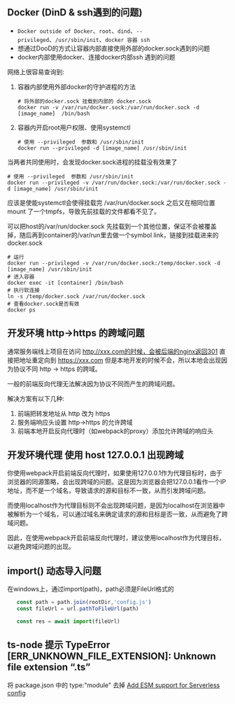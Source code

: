 ## Docker (DinD & ssh遇到的问题)
  + `Docker outside of Docker`、`root`、`dind`、`--privileged`、`/usr/sbin/init`、`docker 容器 ssh`
  + 想通过DooD的方式让容器内部直接使用外部的docker.sock遇到的问题
  + docker内部使用docker、连接docker内部ssh 遇到的问题

网络上很容易查询到:

1. 容器内部使用外部docker的守护进程的方法

   ```shell
   # 将外部的docker.sock 挂载到内部的 docker.sock
   docker run -v /var/run/docker.sock:/var/run/docker.sock -d [image_name]  /bin/bash
   ```

2. 容器内开启root用户权限、使用systemctl

   ```shell
   # 使用 --privileged  参数和 /usr/sbin/init
   docker run --privileged -d [image_name] /usr/sbin/init
   ```

当两者共同使用时，会发现docker.sock进程的挂载没有效果了

   ```shell
   # 使用 --privileged  参数和 /usr/sbin/init
   docker run --privileged -v /var/run/docker.sock:/var/run/docker.sock -d [image_name] /usr/sbin/init
   ```

应该是使能systemctl会使得挂载完 /var/run/docker.sock 之后又在相同位置mount 了一个tmpfs，导致先前挂载的文件都看不见了。

可以把host的/var/run/docker.sock 先挂载到一个其他位置，保证不会被覆盖掉，随后再到container的/var/run里去做一个symbol link，链接到挂载进来的docker.sock

  ```shell
  # 运行
  docker run --privileged -v /var/run/docker.sock:/temp/docker.sock -d [image_name] /usr/sbin/init
  # 进入容器
  docker exec -it [container] /bin/bash
  # 执行软连接
  ln -s /temp/docker.sock /var/run/docker.sock
  # 查看docker.sock是否有效
  docker ps
  ```

  ## 开发环境 http->https 的跨域问题

  通常服务端线上项目在访问 http://xxx.com的时候，会被后端的nginx返回301 直接把地址重定向到 https://xxx.com  但是本地开发的时候不会，所以本地会出现因为协议不同 http -> https 的跨域。

  一般的前端反向代理无法解决因为协议不同而产生的跨域问题。

  解决方案有以下几种:
   1. 前端把转发地址从 http 改为 https
   2. 服务端响应头设置 http->https 的允许跨域
   3. 前端本地开启反向代理时（如webpack的proxy）添加允许跨域的响应头

## 开发环境代理  使用 host 127.0.0.1 出现跨域

​	你使用webpack开启前端反向代理时，如果使用127.0.0.1作为代理目标时，由于浏览器的同源策略，会出现跨域的问题。这是因为浏览器会把127.0.0.1看作一个IP地址，而不是一个域名，导致请求的源和目标不一致，从而引发跨域问题。

而使用localhost作为代理目标则不会出现跨域问题，是因为localhost在浏览器中被解析为一个域名，可以通过域名来确定请求的源和目标是否一致，从而避免了跨域问题。

因此，在使用webpack开启前端反向代理时，建议使用localhost作为代理目标，以避免跨域问题的出现。


## import() 动态导入问题

在windows上，通过import(path)，path必须是FileUrl格式的

```js
   const path = path.join(rootDir,'config.js')
   const fileUrl = url.pathToFileUrl(path)

   const res = await import(fileUrl)
```

## ts-node 提示 TypeError [ERR_UNKNOWN_FILE_EXTENSION]: Unknown file extension “.ts”

将 package.json 中的 type:"module" 去掉
[Add ESM support for Serverless config](https://github.com/serverless/serverless/pull/11147)
